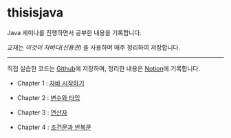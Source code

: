 # thisisjava
Java 세미나를 진행하면서 공부한 내용을 기록합니다.

교재는 *이것이 자바다(신용권)* 을 사용하며 매주 정리하여 저장합니다.

-----
직접 실습한 코드는 [Github](https://github.com/Jinwon-Dev/thisisjava)에 저장하며, 정리한 내용은 [Notion](https://jinwonyoon.notion.site/Java-2022-aa0fc9e7b65343fe80421d52539649ea)에 기록합니다.

- Chapter 1 : [자바 시작하기](https://jinwonyoon.notion.site/Chapter-1-83b725ad8aaf460db5aa32783b86d17b)

- Chapter 2 : [변수와 타입](https://jinwonyoon.notion.site/Chapter-2-a1923b7294ca473b86ef8387d65cf4c1)

- Chapter 3 : [연산자](https://jinwonyoon.notion.site/Chapter-3-f960e45f7db84ae99694ac0306b677f1)

- Chapter 4 : [조건문과 반복문](https://jinwonyoon.notion.site/Chapter-4-eb2f69b1bc2d4c59aa67df164a5d94e0)